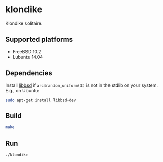 # klondike

Klondike solitaire.

## Supported platforms

  * FreeBSD 10.2
  * Lubuntu 14.04

## Dependencies

Install [libbsd](http://libbsd.freedesktop.org/wiki/) if `arc4random_uniform(3)`
is not in the stdlib on your system. E.g., on Ubuntu:

```bash
sudo apt-get install libbsd-dev
```

## Build

```bash
make
```

## Run

```bash
./klondike
```
